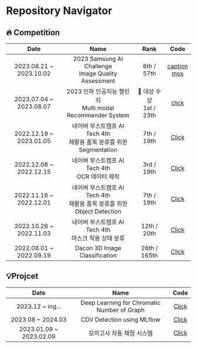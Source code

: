 # Repository Navigator

## 🔥 Competition

|Date|Name|Rank|Code|
|:---:|:---:|:---:|:---:|
|2023.08.21 ~ 2023.10.02|2023 Samsung AI Challenge <br/> Image Quality Assessment|6th / 57th|[caption](https://github.com/GeonHyeock/Samsung-Image-Quality-Assessment-Captioning) <br/> [mos](https://github.com/lliee1/Samsung-Image-Quality-Assessment-Mos)|
|2023.07.04 ~ 2023.08.07|2023 인하 인공지능 챌린지 <br/> Multi modal Recommender System|🥇 대상 수상 <br> 1st / 23th|[click](https://github.com/GeonHyeock/Competition-Multi-modal-Recommender-System)|
|2022.12.19 ~ 2023.01.05|네이버 부스트캠프 AI Tech 4th <br/> 재활용 품목 분류를 위한 Segmentation|7th / 19th|[Click](https://github.com/boostcampaitech4lv23cv3/level2_semanticsegmentation_cv-level2-cv-14)|
|2022.12.08 ~ 2022.12.15|네이버 부스트캠프 AI Tech 4th <br/> OCR 데이터 제작|3rd / 19th|[Click](https://github.com/boostcampaitech4lv23cv3/level2_dataannotation_cv-level2-cv-14)|
|2022.11.16 ~ 2022.12.01|네이버 부스트캠프 AI Tech 4th <br/> 재활용 품목 분류를 위한 Object Detection|7th / 19th|[Click](https://github.com/boostcampaitech4lv23cv3/level2_objectdetection_cv-level2-cv-14)|
|2022.10.26 ~ 2022.11.03|네이버 부스트캠프 AI Tech 4th <br/> 마스크 착용 상태 분류|12th / 20th|[Click](https://github.com/boostcampaitech4cv2/level1_imageclassification_cv-level1-cv-08)|
|2022.08.01 ~ 2022.09.19|Dacon 3D Image Classification|26th / 165th|[Click](https://github.com/GeonHyeock/Dacon-3d-img-Classification)|

## 💡Projcet
|Date|Name|Code|
|:---:|:---:|:---:|
|2023.12 ~ ing...|Deep Learning for Chromatic Number of Graph|[Click](https://github.com/GeonHyeock/Deep-Learning-Chromatic-Number-of-Graphs) |
|2023.08 ~ 2024.03|CDV Detection using MLflow|[Click](https://github.com/GeonHyeock/CDV-Detection-using-MLflow) |
|2023.01.09 ~ 2023.02.09|모의고사 자동 채점 시스템|[Click](https://github.com/boostcampaitech4lv23cv3/level3_productserving-level3-cv-14) |
